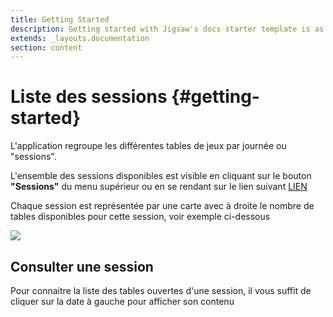 ```yaml
---
title: Getting Started
description: Getting started with Jigsaw's docs starter template is as easy as 1, 2, 3.
extends: _layouts.documentation
section: content
---
```

# Liste des sessions {#getting-started}

L'application regroupe les différentes tables de jeux par journée ou "sessions".

L'ensemble des sessions disponibles est visible en cliquant sur le bouton **"Sessions"** du menu supérieur ou en se rendant sur le lien suivant [LIEN](http://table-manager.jeuf5892.odns.fr/days)

Chaque session est représentée par une carte avec à droite le nombre de tables disponibles pour cette session, voir exemple ci-dessous

<img class="block m-auto" src="/assets/img/liste-sessions.jpg" />

## Consulter une session

Pour connaitre la liste des tables ouvertes d'une session, il vous suffit de cliquer sur la date à gauche pour afficher son contenu
